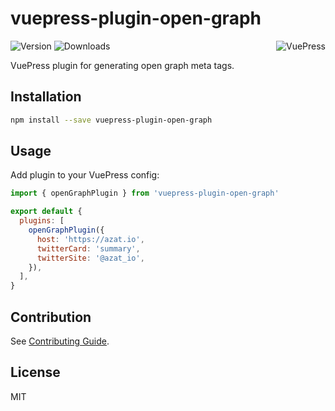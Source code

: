 # vuepress-plugin-open-graph

<img src="https://avatars.githubusercontent.com/u/48539483?s=100" align="right" alt="VuePress" />

![Version](https://img.shields.io/npm/v/vuepress-plugin-open-graph.svg)
![Downloads](https://img.shields.io/npm/dm/vuepress-plugin-open-graph.svg)

VuePress plugin for generating open graph meta tags.

## Installation

```sh
npm install --save vuepress-plugin-open-graph
```

## Usage

Add plugin to your VuePress config:

```js
import { openGraphPlugin } from 'vuepress-plugin-open-graph'

export default {
  plugins: [
    openGraphPlugin({
      host: 'https://azat.io',
      twitterCard: 'summary',
      twitterSite: '@azat_io',
    }),
  ],
}
```

## Contribution

See [Contributing Guide](https://github.com/azat-io/azat-io/blob/main/contributing.md).

## License

MIT
